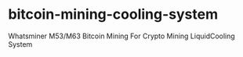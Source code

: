 # bitcoin-mining-cooling-system
Whatsminer M53/M63 Bitcoin Mining For Crypto Mining LiquidCooling System
